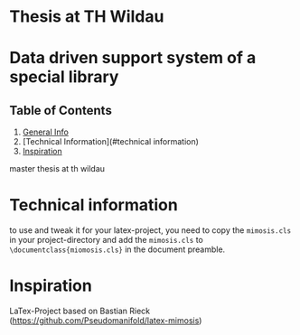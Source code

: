 # Thesis at TH Wildau

# Data driven support system of a special library

## Table of Contents
1. [General Info](#about-the-project)
1. [Technical Information](#technical information)
1. [Inspiration](#inspiration)

master thesis at th wildau

# Technical information
to use and tweak it for your latex-project, 
you need to copy the `mimosis.cls` in your project-directory and 
add the `mimosis.cls` to `\documentclass{miomosis.cls}` in the document preamble.

# Inspiration
LaTex-Project based on Bastian Rieck (https://github.com/Pseudomanifold/latex-mimosis)
